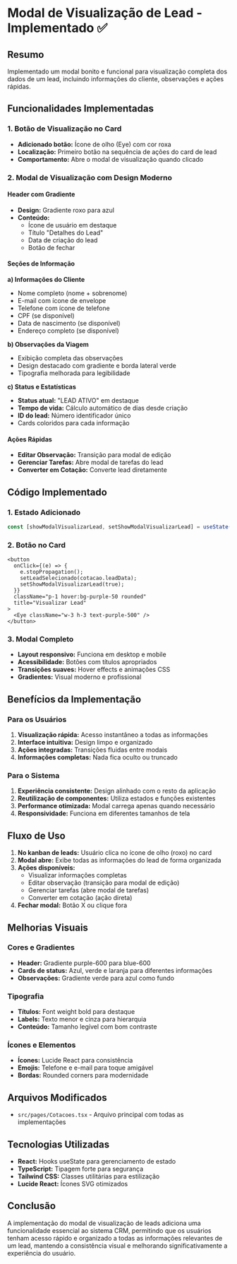 # Modal de Visualização de Lead - Implementado ✅

## Resumo
Implementado um modal bonito e funcional para visualização completa dos dados de um lead, incluindo informações do cliente, observações e ações rápidas.

## Funcionalidades Implementadas

### 1. Botão de Visualização no Card
- **Adicionado botão:** Ícone de olho (Eye) com cor roxa
- **Localização:** Primeiro botão na sequência de ações do card de lead
- **Comportamento:** Abre o modal de visualização quando clicado

### 2. Modal de Visualização com Design Moderno

#### Header com Gradiente
- **Design:** Gradiente roxo para azul
- **Conteúdo:** 
  - Ícone de usuário em destaque
  - Título "Detalhes do Lead"
  - Data de criação do lead
  - Botão de fechar

#### Seções de Informação

**a) Informações do Cliente**
- Nome completo (nome + sobrenome)
- E-mail com ícone de envelope
- Telefone com ícone de telefone
- CPF (se disponível)
- Data de nascimento (se disponível)
- Endereço completo (se disponível)

**b) Observações da Viagem**
- Exibição completa das observações
- Design destacado com gradiente e borda lateral verde
- Tipografia melhorada para legibilidade

**c) Status e Estatísticas**
- **Status atual:** "LEAD ATIVO" em destaque
- **Tempo de vida:** Cálculo automático de dias desde criação
- **ID do lead:** Número identificador único
- Cards coloridos para cada informação

#### Ações Rápidas
- **Editar Observação:** Transição para modal de edição
- **Gerenciar Tarefas:** Abre modal de tarefas do lead
- **Converter em Cotação:** Converte lead diretamente

## Código Implementado

### 1. Estado Adicionado
```typescript
const [showModalVisualizarLead, setShowModalVisualizarLead] = useState(false)
```

### 2. Botão no Card
```tsx
<button 
  onClick={(e) => { 
    e.stopPropagation(); 
    setLeadSelecionado(cotacao.leadData);
    setShowModalVisualizarLead(true);
  }} 
  className="p-1 hover:bg-purple-50 rounded"
  title="Visualizar Lead"
>
  <Eye className="w-3 h-3 text-purple-500" />
</button>
```

### 3. Modal Completo
- **Layout responsivo:** Funciona em desktop e mobile
- **Acessibilidade:** Botões com títulos apropriados
- **Transições suaves:** Hover effects e animações CSS
- **Gradientes:** Visual moderno e profissional

## Benefícios da Implementação

### Para os Usuários
1. **Visualização rápida:** Acesso instantâneo a todas as informações
2. **Interface intuitiva:** Design limpo e organizado
3. **Ações integradas:** Transições fluidas entre modais
4. **Informações completas:** Nada fica oculto ou truncado

### Para o Sistema
1. **Experiência consistente:** Design alinhado com o resto da aplicação
2. **Reutilização de componentes:** Utiliza estados e funções existentes
3. **Performance otimizada:** Modal carrega apenas quando necessário
4. **Responsividade:** Funciona em diferentes tamanhos de tela

## Fluxo de Uso

1. **No kanban de leads:** Usuário clica no ícone de olho (roxo) no card
2. **Modal abre:** Exibe todas as informações do lead de forma organizada
3. **Ações disponíveis:**
   - Visualizar informações completas
   - Editar observação (transição para modal de edição)
   - Gerenciar tarefas (abre modal de tarefas)
   - Converter em cotação (ação direta)
4. **Fechar modal:** Botão X ou clique fora

## Melhorias Visuais

### Cores e Gradientes
- **Header:** Gradiente purple-600 para blue-600
- **Cards de status:** Azul, verde e laranja para diferentes informações
- **Observações:** Gradiente verde para azul como fundo

### Tipografia
- **Títulos:** Font weight bold para destaque
- **Labels:** Texto menor e cinza para hierarquia
- **Conteúdo:** Tamanho legível com bom contraste

### Ícones e Elementos
- **Ícones:** Lucide React para consistência
- **Emojis:** Telefone e e-mail para toque amigável
- **Bordas:** Rounded corners para modernidade

## Arquivos Modificados

- `src/pages/Cotacoes.tsx` - Arquivo principal com todas as implementações

## Tecnologias Utilizadas

- **React:** Hooks useState para gerenciamento de estado
- **TypeScript:** Tipagem forte para segurança
- **Tailwind CSS:** Classes utilitárias para estilização
- **Lucide React:** Ícones SVG otimizados

## Conclusão

A implementação do modal de visualização de leads adiciona uma funcionalidade essencial ao sistema CRM, permitindo que os usuários tenham acesso rápido e organizado a todas as informações relevantes de um lead, mantendo a consistência visual e melhorando significativamente a experiência do usuário. 